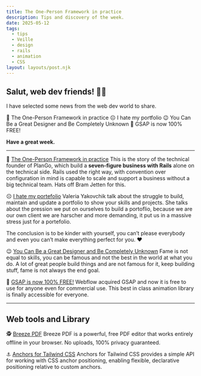 ```yaml
---
title: The One-Person Framework in practice
description: Tips and discovery of the week.
date: 2025-05-12
tags:
  - tips
  - Veille
  - design
  - rails
  - animation
  - CSS
layout: layouts/post.njk
---
```


## Salut, web dev friends! 🧑‍💻

I have selected some news  from the web dev world to share.

💎 The One-Person Framework in practice
☹️ I hate my portfolio
😉 You Can Be a Great Designer and Be Completely Unknown
🥳 GSAP is now 100% FREE!

**Have a great week.**

___

💎 [The One-Person Framework in practice](https://bramjetten.dev/articles/the-one-person-framework-in-practice)
This is the story of the technical founder of PlanGo, which build a **seven-figure business with Rails** alone on the technical side. Rails used the right way, with convention over configuration in mind is capable to scale and support a business without a big technical team. Hats off Bram Jetten for this.

☹️ [I hate my portefolio](https://medium.com/design-bootcamp/i-hate-my-portfolio-d9f6f1d18574)
Valeria Yakovchik talk about the struggle to build, maintain and update a portfolio to show your skills and projects. She talks about the pression we put on ourselves to build a portoflio, because we are our own client we are harscher and more demanding, it put us in a massive stress just for a portefolio.

The conclusion is to be kinder with yourself, you can’t please everybody and even you can’t make everything perfect for you. ♥️

😉 [You Can Be a Great Designer and Be Completely Unknown](https://www.chrbutler.com/you-can-be-a-great-designer-and-be-completely-unknown)
Fame is not equal to skills, you can be famous and not the best in the world at what you do. A lot of great people build things and are not famous for it, keep building stuff, fame is not always the end goal.

🥳 [GSAP is now 100% FREE!](https://gsap.com/blog/3-13/)
Webflow acquired GSAP and now it is free to use for anyone even for commercial use. This best in class animation library is finally accessible for everyone.

___

## Web tools and Library

🕵️ [Breeze PDF](https://breezepdf.com/)
Breeze PDF is a powerful, free PDF editor that works entirely offline in your browser. No uploads, 100% privacy guaranteed.

⚓️ [Anchors for Tailwind CSS]( https://github.com/toolwind/anchors?tab=readme-ov-file)
Anchors for Tailwind CSS provides a simple API for working with CSS anchor positioning, enabling flexible, declarative positioning relative to custom anchors. 